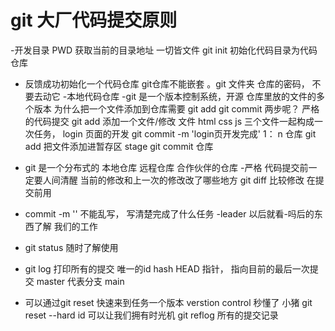 # git 大厂代码提交原则

-开发目录
   PWD 获取当前的目录地址 一切皆文件
   git init 
   初始化代码目录为代码仓库
   - 反馈成功初始化一个代码仓库
       git仓库不能嵌套
       。git 文件夹 仓库的密码， 不要去动它
-本地代码仓库
-git 是一个版本控制系统，开源
 仓库里放的文件的多个版本
 为什么把一个文件添加到仓库需要
 git add
 git commit 两步呢？
 严格的代码提交
 git add 添加一个文件/修改  文件
 html css js 三个文件一起构成一次任务， login 页面的开发
 git commit -m 'login页开发完成'
 1： n 仓库
 git add 把文件添加进暂存区 stage
 git commit  仓库

- git 是一个分布式的
   本地仓库
   远程仓库
   合作伙伴的仓库
-严格 
    代码提交前一定要人间清醒
    当前的修改和上一次的修改改了哪些地方
    git diff 比较修改 在提交前用

-  commit -m '' 不能乱写， 写清楚完成了什么任务
   -leader 以后就看-吗后的东西了解 我们的工作
- git status 随时了解使用
- git log 
     打印所有的提交
     唯一的id hash
     HEAD 指针， 指向目前的最后一次提交
     master 代表分支 main

- 可以通过git reset 快速来到任务一个版本
 verstion control 秒懂了 小猪
 git reset --hard id 可以让我们拥有时光机
    git reflog 所有的提交记录